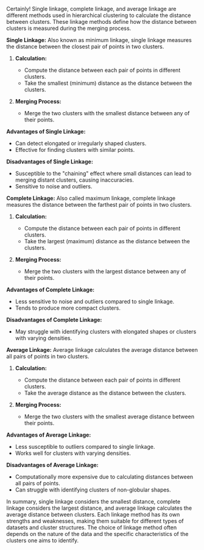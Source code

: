 Certainly! Single linkage, complete linkage, and average linkage are different methods used in hierarchical clustering to calculate the distance between clusters. These linkage methods define how the distance between clusters is measured during the merging process.

**Single Linkage:**
Also known as minimum linkage, single linkage measures the distance between the closest pair of points in two clusters.

1. **Calculation:**
   - Compute the distance between each pair of points in different clusters.
   - Take the smallest (minimum) distance as the distance between the clusters.

2. **Merging Process:**
   - Merge the two clusters with the smallest distance between any of their points.

**Advantages of Single Linkage:**
- Can detect elongated or irregularly shaped clusters.
- Effective for finding clusters with similar points.

**Disadvantages of Single Linkage:**
- Susceptible to the "chaining" effect where small distances can lead to merging distant clusters, causing inaccuracies.
- Sensitive to noise and outliers.

**Complete Linkage:**
Also called maximum linkage, complete linkage measures the distance between the farthest pair of points in two clusters.

1. **Calculation:**
   - Compute the distance between each pair of points in different clusters.
   - Take the largest (maximum) distance as the distance between the clusters.

2. **Merging Process:**
   - Merge the two clusters with the largest distance between any of their points.

**Advantages of Complete Linkage:**
- Less sensitive to noise and outliers compared to single linkage.
- Tends to produce more compact clusters.

**Disadvantages of Complete Linkage:**
- May struggle with identifying clusters with elongated shapes or clusters with varying densities.

**Average Linkage:**
Average linkage calculates the average distance between all pairs of points in two clusters.

1. **Calculation:**
   - Compute the distance between each pair of points in different clusters.
   - Take the average distance as the distance between the clusters.

2. **Merging Process:**
   - Merge the two clusters with the smallest average distance between their points.

**Advantages of Average Linkage:**
- Less susceptible to outliers compared to single linkage.
- Works well for clusters with varying densities.

**Disadvantages of Average Linkage:**
- Computationally more expensive due to calculating distances between all pairs of points.
- Can struggle with identifying clusters of non-globular shapes.

In summary, single linkage considers the smallest distance, complete linkage considers the largest distance, and average linkage calculates the average distance between clusters. Each linkage method has its own strengths and weaknesses, making them suitable for different types of datasets and cluster structures. The choice of linkage method often depends on the nature of the data and the specific characteristics of the clusters one aims to identify.